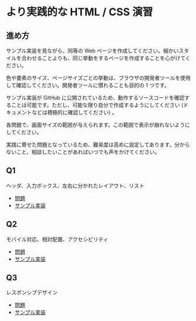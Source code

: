 # より実践的な HTML / CSS 演習

## 進め方

サンプル実装を見ながら、同等の Web ページを作成してください。細かいスタイルを合わせることよりも、同じ挙動をするページを作成することを心がけてください。

色や要素のサイズ、ページサイズごとの挙動は、ブラウザの開発者ツールを使用して確認してください。開発者ツールに慣れることも目的の 1 つです。

サンプル実装が GitHub に公開されているため、動作するソースコードを確認することは可能です。ただし、可能な限り自分で作成するようにしてください (ドキュメントなどは積極的に確認してください) 。

各問題で、画面サイズの範囲が与えられます。この範囲で表示が崩れないようにしてください。

実践に寄せた問題となっているため、難易度は高めに設定してあります。分からないこと、相談したいことがあればいつでも声をかけてください。

## Q1

ヘッダ、入力ボックス、左右に分かれたレイアウト、リスト

- [問題](./q1.md)
- [サンプル実装](./sample-implementation/q1.html)

## Q2

モバイル対応、相対配置、アクセシビリティ

- [問題](./q2.md)
- [サンプル実装](./sample-implementation/q2.html)

## Q3

レスポンシブデザイン

- [問題](./q3.md)
- [サンプル実装](./sample-implementation/q3.html)
